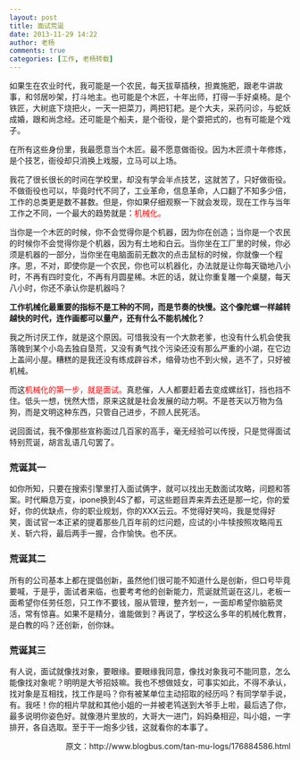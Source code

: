 ```yaml
---
layout: post
title: 面试荒诞
date: 2013-11-29 14:22
author: 老杨
comments: true
categories: [工作, 老杨转载]
---
```

如果生在农业时代，我可能是一个农民，每天拔草插秧，担粪施肥，跟老牛讲故事，和邻居吵架，打斗地主。也可能是个木匠，十年出师，打得一手好桌椅。是个铁匠，大树底下烧把火，一天一把菜刀，两把钉耙。是个大夫，采药问诊，与蛇妖成婚，跟和尚念经。还可能是个船夫，是个衙役，是个耍把式的，也有可能是个戏子。

<!--more-->

在所有这些身份里，我最愿意当个木匠。最不愿意做衙役。因为木匠须十年修炼，是个技艺，衙役却只消换上戏服，立马可以上场。

我花了很长很长的时间在学校里，却没有学会半点技艺，这就苦了，只好做衙役。不做衙役也可以，毕竟时代不同了，工业革命，信息革命，人口翻了不知多少倍，工作的总类更是数不甚数。但是，你如果仔细观察一下就会发现，现在工作与当年工作之不同，一个最大的趋势就是：<span style="color: #ff0000;">机械化。</span>

当你是一个木匠的时候，你不会觉得你是个机器，因为你在创造；当你是一个农民的时候你不会觉得你是个机器，因为有土地和白云。当你坐在工厂里的时候，你必须是机器的一部分，当你坐在电脑面前无数次的点击鼠标的时候，你就像一个程序。恩，不对，即使你是一个农民，你也可以机器化，办法就是让你每天锄地八小时，不再有四时变化，不再有月圆星稀。木匠的话，就让你重复雕一个桌腿，每天八小时，你还不承认你是机器吗？

<strong>工作机械化最重要的指标不是工种的不同，而是节奏的快慢。这个像陀螺一样越转越快的时代，连作画都可以量产，还有什么不能机械化？</strong>

我之所讨厌工作，就是这个原因。可惜我没有一个大款老爹，也没有什么机会使我落魄到某个小岛去独自垦荒，又没有勇气找个污染还没有那么严重的小湖，在它边上盖间小屋。糟糕的是我还没有练成辟谷术，缩骨功也不到火候，逃不了，只好被机械。

而这<span style="color: #ff0000;">机械化的第一步，就是面试。</span>真悲催，人人都要赶着去变成螺丝钉，挡也挡不住。低头一想，恍然大悟，原来这就是社会发展的动力啊。不是苍天以万物为刍狗，而是文明这种东西，只管自己进步，不顾人民死活。

说回面试，我不像那些宣称面过几百家的高手，毫无经验可以传授，只是觉得面试特别荒诞，胡言乱语几句罢了。

<h3>荒诞其一</h3>
如你所知，只要在搜索引擎里打入面试俩字，就可以找出无数面试攻略，问题和答案。时代瞬息万变，ipone换到4S了都，可这些题目弄来弄去还是那一坨，你的爱好，你的优缺点，你的职业规划，你的XXX云云。不觉得好笑吗，我是觉得好笑，面试官一本正紧的提着那些几百年前的烂问题，应试的小牛犊按照攻略闯五关、斩六将，最后两手一握，合作愉快。也不厌。

<h3>荒诞其二</h3>
所有的公司基本上都在提倡创新，虽然他们很可能不知道什么是创新，但口号毕竟要喊，于是乎，面试者来临，也要考考他的创新能力，荒诞就荒诞在这儿，老板一面希望你任劳任怨，只工作不要钱，服从管理，整齐划一，一面却希望你脑筋灵活，常有惊喜。如果不是精分，谁能做到？再说了，学校这么多年的机械化教育，是白教的吗？还创新，创你妹。

<h3>荒诞其三</h3>
有人说，面试就像找对象，要眼缘。要眼缘我同意，像找对象我可不能同意，怎么能像找对象呢？明明是大爷招妓嘛。我也不想做妓女，可事实如此，不得不承认，找对象是互相找，找工作是吗？你有被某单位主动招取的经历吗？有同学举手说，有。我呸！你的相片早就和其他小姐的一并被老鸨送到大爷手上啦，最后选了你，最多说明你姿色好。就像港片里放的，大哥大一进门，妈妈桑相迎，叫小姐，一字排开，各自选取。至于干一炮多少钱，这就看你的本事了。

<p style="text-align: right;">原文：http://www.blogbus.com/tan-mu-logs/176884586.html</p>

